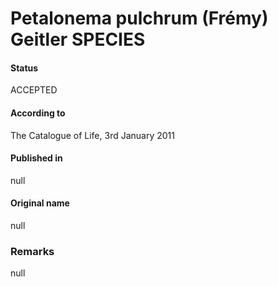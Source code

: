 # Petalonema pulchrum (Frémy) Geitler SPECIES

#### Status
ACCEPTED

#### According to
The Catalogue of Life, 3rd January 2011

#### Published in
null

#### Original name
null

### Remarks
null